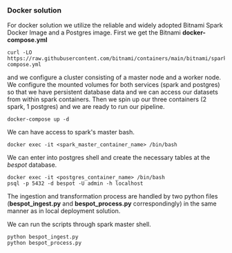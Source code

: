 ### Docker solution

For docker solution we utilize the reliable and widely adopted Bitnami Spark Docker Image and a Postgres image.
First we get the Bitnami **docker-compose.yml** 

```
curl -LO https://raw.githubusercontent.com/bitnami/containers/main/bitnami/spark/docker-compose.yml
```

and we configure a cluster consisting of a master node and a worker node. We configure the mounted volumes for both services (spark and postgres) so that we have persistent database data and we can access our datasets from within spark containers. Then we spin up our three containers (2 spark, 1 postgres) and we are ready to run our pipeline.

```
docker-compose up -d
```

We can have access to spark's master bash.

```
docker exec -it <spark_master_container_name> /bin/bash
```

We can enter into postgres shell and create the necessary tables at the *bespot* database.

```
docker exec -it <postgres_container_name> /bin/bash
psql -p 5432 -d bespot -U admin -h localhost
```

The ingestion and transformation process are handled by two python files (**bespot_ingest.py** and **bespot_process.py** correspondingly) in the same manner as in local deployment solution.

We can run the scripts through spark master shell.

```
python bespot_ingest.py
python bespot_process.py
```